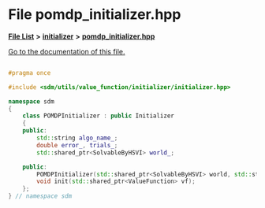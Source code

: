 
# File pomdp\_initializer.hpp

[**File List**](files.md) **>** [**initializer**](dir_8f297180fb36cffec7cf6cc452bb4d2e.md) **>** [**pomdp\_initializer.hpp**](pomdp__initializer_8hpp.md)

[Go to the documentation of this file.](pomdp__initializer_8hpp.md) 


````cpp

#pragma once

#include <sdm/utils/value_function/initializer/initializer.hpp>

namespace sdm
{
    class POMDPInitializer : public Initializer
    {
    public:
        std::string algo_name_;
        double error_, trials_;
        std::shared_ptr<SolvableByHSVI> world_;

    public:
        POMDPInitializer(std::shared_ptr<SolvableByHSVI> world, std::string algo_name, double error = 0.01, int trials = 10000);
        void init(std::shared_ptr<ValueFunction> vf);
    };
} // namespace sdm
````

